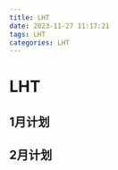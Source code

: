 ```yaml
---
title: LHT
date: 2023-11-27 11:17:21
tags: LHT
categories: LHT
---
```


# LHT

## 1月计划



## 2月计划



